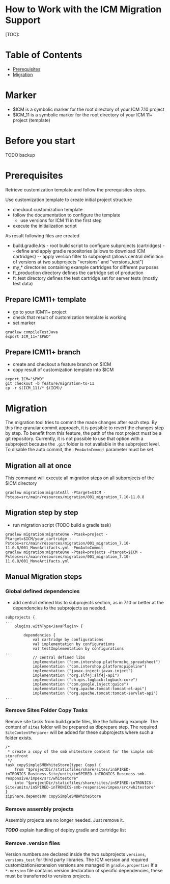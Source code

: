 How to Work with the ICM Migration Support
==========================================

[TOC]:

# Table of Contents
- [Prerequisites](#prerequisites)
- [Migration](#migration)

# Marker

- $ICM is a symbolic marker for the root directory of your ICM 7.10 project
- $ICM_11 is a symbolic marker for the root directory of your ICM 11+ project (template)

# Before you start

TODO  backup


# Prerequisites

Retrieve customization template and follow the prerequisites steps.

Use customization template to create initial project structure

* checkout customization template
* follow the documentation to configure the template 
  * use versions for ICM 11 in the first step
* execute the initialization script

As result following files are created
- build.gradle.kts - root build script to configure subprojects (cartridges)
-- define and apply gradle repositories (allows to download ICM cartridges)
-- apply version filter to subproject (allows central definition of versions at two subprojects "versions" and "versions_test")
- my_* directories containing example cartridges for different purposes
- ft_production directory defines the cartridge set of production
- ft_test directory defines the test cartridge set for server tests (mostly test data)

## Prepare ICM11+ template

- go to your ICM11+ project
- check that result of customization template is working
- set marker

```
gradlew compileTestJava
export ICM_11="$PWD"
```

## Prepare ICM11+ branch

- create and checkout a feature branch on $ICM
- copy result of customization template into $ICM

```
export ICM="$PWD"
git checkout -b feature/migration-to-11
cp -r $(ICM_11)/* $(ICM)/
```

# Migration

The migration tool tries to commit the made changes after each step. 
By this fine granular commit approach, it is possible to revert the changes step by step.
To benefit from this feature, the path of the root project must be a git repository.
Currently, it is not possible to use that option with a subproject because the `.git` folder is not available in the subproject level.
To disable the auto commit, the `-PnoAutoCommit` parameter must be set.

## Migration all at once

This command will execute all migration steps on all subprojects of the $ICM directory
```
gradlew migration:migrateAll -Ptarget=$ICM -Psteps=src/main/resources/migration/001_migration_7.10-11.0.8
```

## Migration step by step

- run migration script (TODO build a gradle task)

```
gradlew migration:migrateOne -Ptask=project -Ptarget=$ICM/your_cartridge -Psteps=src/main/resources/migration/001_migration_7.10-11.0.8/001_MoveArtifacts.yml -PnoAutoCommit
gradlew migration:migrateOne -Ptask=projects -Ptarget=$ICM -Psteps=src/main/resources/migration/001_migration_7.10-11.0.8/001_MoveArtifacts.yml
```

## Manual Migration steps

### Global defined dependencies

- add central defined libs to subprojects section, as in 7.10 or better at the dependencies to the subprojects as needed.

```
subprojects {
...
    plugins.withType<JavaPlugin> {

        dependencies {
            val cartridge by configurations
            val implementation by configurations
            val testImplementation by configurations
...
            // central defined libs
            implementation ("com.intershop.platform:bc_spreadsheet")
            implementation ("com.intershop.platform:pipeline")
            implementation ("javax.inject:javax.inject")
            implementation ("org.slf4j:slf4j-api")
            implementation ("ch.qos.logback:logback-core")
            implementation ("com.google.inject:guice")
            implementation ("org.apache.tomcat:tomcat-el-api")
            implementation ("org.apache.tomcat:tomcat-servlet-api")
...
```
### Remove Sites Folder Copy Tasks

Remove site tasks from build.gradle files, like the following example.
The content of `sites` folder will be prepared as dbprepare step. The required `SiteContentPerparer` will be added for these subprojects 
where such a folder exists.

```
/*
 * create a copy of the smb whitestore content for the simple smb storefront
 */
task copySimpleSMBWhiteStore(type: Copy) {
    from "$projectDir/staticfiles/share/sites/inSPIRED-inTRONICS_Business-Site/units/inSPIRED-inTRONICS_Business-smb-responsive/impex/src/whitestore"
    into "$projectDir/staticfiles/share/sites/inSPIRED-inTRONICS-Site/units/inSPIRED-inTRONICS-smb-responsive/impex/src/whitestore"
}
zipShare.dependsOn copySimpleSMBWhiteStore
```


### Remove assembly projects

Assembly projects are no longer needed. Just remove it.

___TODO___ explain handling of deploy.gradle and cartridge list

### Remove .version files

Version numbers are declared inside the two subprojects `versions`, `versions_test` for third party libraries.
The ICM version and required customization/extension versions are managed in `gradle.properties`
If a `*.version` file contains version declaration of specific dependencies, these must be transferred to versions projects.

